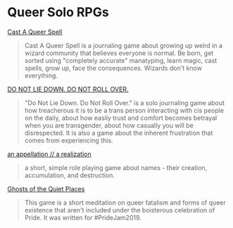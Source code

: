 # Queer Solo RPGs

[Cast A Queer Spell](https://silentferrets.itch.io/cast-a-queer-spell)

> Cast A Queer Spell is a journaling game about growing up weird in a wizard community that believes everyone is normal. Be born, get sorted using "completely accurate" manatyping, learn magic, cast spells, grow up, face the consequences. Wizards don't know everything.

[DO NOT LIE DOWN. DO NOT ROLL OVER.](https://barcstravis.itch.io/do-not-lie-down)

> "Do Not Lie Down. Do Not Roll Over." is a solo journaling game about how treacherous it is to be a trans person interacting with cis people on the daily, about how easily trust and comfort becomes betrayal when you are transgender, about how casually you will be disrespected.  It is also a game about the inherent frustration that comes from experiencing this.

[an appellation // a realization](https://phantasmacora.itch.io/an-appellation-a-realization)

> a short, simple role playing game about names - their creation, accumulation, and destruction.

[Ghosts of the Quiet Places](https://possumcreekgames.itch.io/ghosts-of-the-quiet-places)

> This game is a short meditation on queer fatalism and forms of queer existence that aren't included under the boisterous celebration of Pride. It was written for #PrideJam2019. 
